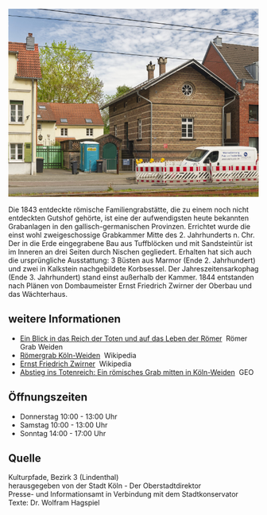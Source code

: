 ![Römische Grabkammer](./images/koelnLindenthal1/p6.jpg)

Die 1843 entdeckte römische Familiengrabstätte, die zu einem noch nicht entdeckten Gutshof gehörte, ist eine der aufwendigsten heute bekannten Grabanlagen in den gallisch-germanischen Provinzen. Errichtet wurde die einst wohl zweigeschossige Grabkammer Mitte des 2. Jahrhunderts n. Chr. Der in die Erde eingegrabene Bau aus Tuffblöcken und mit Sandsteintür ist im Inneren an drei Seiten durch Nischen gegliedert. Erhalten hat sich auch die ursprüngliche Ausstattung: 3 Büsten aus Marmor (Ende 2. Jahrhundert) und zwei in Kalkstein nachgebildete Korbsessel. Der Jahreszeitensarkophag (Ende 3. Jahrhundert) stand einst außerhalb der Kammer. 1844 entstanden nach Plänen von Dombaumeister Ernst Friedrich Zwirner der Oberbau und das Wächterhaus.

## weitere Informationen

*   [Ein Blick in das Reich der Toten und auf das Leben der Römer](https://www.roemergrab.de/)  Römer Grab Weiden
*   [Römergrab Köln-Weiden](https://de.wikipedia.org/wiki/R%C3%B6mergrab_K%C3%B6ln-Weiden)  Wikipedia
*   [Ernst Friedrich Zwirner](https://de.wikipedia.org/wiki/Ernst_Friedrich_Zwirner)  Wikipedia
*   [Abstieg ins Totenreich: Ein römisches Grab mitten in Köln-Weiden](https://www.geo.de/wissen/weltgeschichte/mitten-in-koeln-weiden-befindet-sich-ein-seltenes-roemer-grab-34592040.html)  GEO

## Öffnungszeiten

*   Donnerstag 10:00 - 13:00 Uhr
*   Samstag 10:00 - 13:00 Uhr
*   Sonntag 14:00 - 17:00 Uhr

## Quelle

Kulturpfade, Bezirk 3 (Lindenthal)  
herausgegeben von der Stadt Köln - Der Oberstadtdirektor  
Presse- und Informationsamt in Verbindung mit dem Stadtkonservator  
Texte: Dr. Wolfram Hagspiel